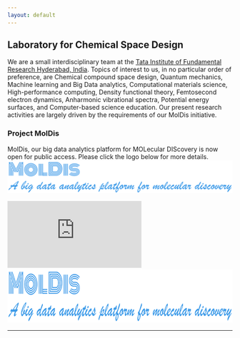 ```yaml
---
layout: default
---
```


## Laboratory for Chemical Space Design
We are a small interdisciplinary team at the [Tata Institute of Fundamental Research Hyderabad, India](https://www.tifrh.res.in/). Topics of interest to us, in no particular order of preference, are Chemical compound space design, Quantum mechanics, Machine learning and Big Data analytics, Computational materials science, High-performance computing, Density functional theory, Femtosecond electron dynamics, Anharmonic vibrational spectra, Potential energy surfaces, and Computer-based science education. Our present research activities are largely driven by the requirements of our MolDis initiative.

### Project MolDis
MolDis, our big data analytics platform for MOLecular DIScovery is now open for public access. Please click the logo below for more details.
[![MolDis](assets/img/MolDis.png)](https://moldis.tifrh.res.in/index.html)

![](https://moldis.tifrh.res.in/index.html)
<img src="assets/img/MolDis.png"  height="120">
 
* * *


